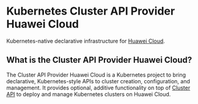 # Kubernetes Cluster API Provider Huawei Cloud

Kubernetes-native declarative infrastructure for [Huawei Cloud](https://www.huaweicloud.com/).

## What is the Cluster API Provider Huawei Cloud?

The Cluster API Provider Huawei Cloud is a Kubernetes project to bring declarative,
Kubernetes-style APIs to cluster creation, configuration, and management.
It provides optional, additive functionality on top of [Cluster API](https://github.com/kubernetes-sigs/cluster-api)
to deploy and manage Kubernetes clusters on Huawei Cloud.
